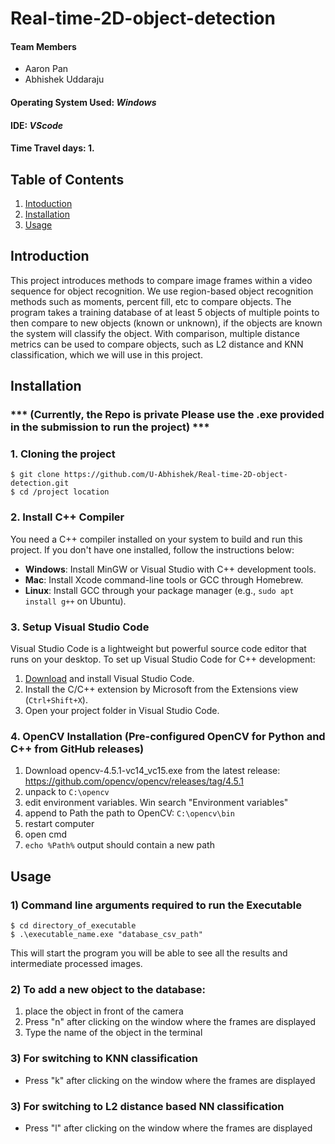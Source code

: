 # Real-time-2D-object-detection

#### Team Members

- Aaron Pan
- Abhishek Uddaraju
#### Operating System Used: _Windows_
#### IDE: _VScode_
#### Time Travel days: 1.

## Table of Contents

1. [Intoduction](#introduction)
2. [Installation](#installation)
3. [Usage](#usage)


## Introduction
This project introduces methods to compare image frames within a video sequence for object recognition. We use region-based object recognition methods such as moments, percent fill, etc to compare objects. The program takes a training database of at least 5 objects of multiple points to then compare to new objects (known or unknown), if the objects are known the system will classify the object. With comparison, multiple distance metrics can be used to compare objects, such as L2 distance and KNN classification, which we will use in this project.

## Installation  
### *** (Currently, the Repo is private Please use the .exe provided in the submission to run the project) ***
### 1. Cloning the project
```
$ git clone https://github.com/U-Abhishek/Real-time-2D-object-detection.git
$ cd /project location
```

### 2. Install C++ Compiler

You need a C++ compiler installed on your system to build and run this project. If you don't have one installed, follow the instructions below:

- **Windows**: Install MinGW or Visual Studio with C++ development tools.
- **Mac**: Install Xcode command-line tools or GCC through Homebrew.
- **Linux**: Install GCC through your package manager (e.g., `sudo apt install g++` on Ubuntu).

### 3. Setup Visual Studio Code

Visual Studio Code is a lightweight but powerful source code editor that runs on your desktop. To set up Visual Studio Code for C++ development:

1. [Download](https://code.visualstudio.com/) and install Visual Studio Code.
2. Install the C/C++ extension by Microsoft from the Extensions view (`Ctrl+Shift+X`).
3. Open your project folder in Visual Studio Code.


### 4. OpenCV Installation (Pre-configured OpenCV for Python and C++ from GitHub releases)
1. Download opencv-4.5.1-vc14_vc15.exe from the latest release: 
   https://github.com/opencv/opencv/releases/tag/4.5.1
1. unpack to `C:\opencv`
1. edit environment variables. Win search "Environment variables"
1. append to Path the path to OpenCV: `C:\opencv\bin`
1. restart computer
1. open cmd
1. `echo %Path%` output should contain a new path

## Usage

### 1) Command line arguments required to run the Executable
```
$ cd directory_of_executable
$ .\executable_name.exe "database_csv_path"
```
This will start the program you will be able to see all the results and intermediate processed images. 
### 2) To add a new object to the database:
1) place the object in front of the camera
2) Press "n" after clicking on the window where the frames are displayed
3) Type the name of the object in the terminal

### 3) For switching to KNN classification
- Press "k" after clicking on the window where the frames are displayed

### 3) For switching to L2 distance based NN classification
- Press "l" after clicking on the window where the frames are displayed

